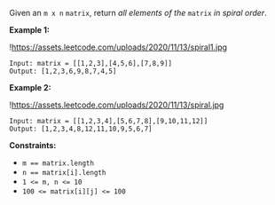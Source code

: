Given an `m x n` `matrix`, return *all elements of the* `matrix` *in spiral order*.

**Example 1:**

!https://assets.leetcode.com/uploads/2020/11/13/spiral1.jpg

```
Input: matrix = [[1,2,3],[4,5,6],[7,8,9]]
Output: [1,2,3,6,9,8,7,4,5]

```

**Example 2:**

!https://assets.leetcode.com/uploads/2020/11/13/spiral.jpg

```
Input: matrix = [[1,2,3,4],[5,6,7,8],[9,10,11,12]]
Output: [1,2,3,4,8,12,11,10,9,5,6,7]

```

**Constraints:**

- `m == matrix.length`
- `n == matrix[i].length`
- `1 <= m, n <= 10`
- `100 <= matrix[i][j] <= 100`